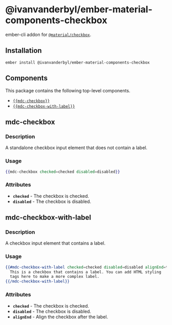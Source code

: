 @ivanvanderbyl/ember-material-components-checkbox
======================

ember-cli addon for [`@material/checkbox`](https://github.com/material-components/material-components-web/tree/master/packages/mdc-checkbox).

Installation
------------

    ember install @ivanvanderbyl/ember-material-components-checkbox

Components
-----------

This package contains the following top-level components.

* [`{{mdc-checkbox}}`](#mdc-checkbox)
* [`{{mdc-checkbox-with-label}}`](#mdc-checkbox-with-label)

mdc-checkbox
---------------------

### Description

A standalone checkbox input element that does not contain a label.

### Usage

```handlebars
{{mdc-checkbox checked=checked disabled=disabled}}
```

### Attributes

* **`checked`** - The checkbox is checked.
* **`disabled`** - The checkbox is disabled.

mdc-checkbox-with-label
------------------------------

### Description

A checkbox input element that contains a label.

### Usage

```handlebars
{{#mdc-checkbox-with-label checked=checked disabled=disabled alignEnd=true}}
  This is a checkbox that contains a label. You can add HTML styling
  tags here to make a more complex label.
{{/mdc-checkbox-with-label}}
```

### Attributes

* **`checked`** - The checkbox is checked.
* **`disabled`** - The checkbox is disabled.
* **`alignEnd`** - Align the checkbox after the label.
